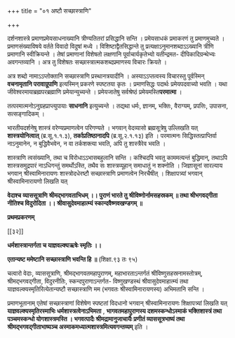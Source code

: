 +++
title = "०१ अष्टौ सच्छास्त्राणि"

+++

दर्शनशास्त्रे प्रमाणप्रमेयसाधनाख्यानि त्रीण्यतितरां प्रसिद्धानि सन्ति । प्रमेयसाधकं प्रमाकरणं तु प्रमाणमुच्यते । प्रमाणसंख्याविषये वर्तते विवादो विदुषां मध्ये । विशिष्टाद्वैतसिद्धान्ते तु प्रत्यक्षाऽनुमानशब्दाऽऽख्यानि त्रीणि प्रमाणानि स्वीक्रियन्ते । तेषां प्रमाणानां विशेषतो लक्षणानि पूर्वाचार्यकृतेभ्यो यतीन्द्रमत- दीपिकादिग्रन्थेभ्यः अवगन्तव्यानि । अत्र तु विशेषतः सच्छास्त्रात्मकशब्दप्रमाणस्य विचारः क्रियते ।

अत्र शब्दो नामाऽऽप्तोक्तानि सच्छास्त्राणि प्रस्थानत्रयादीनि । अस्याऽऽप्तत्वस्य विचारस्तु पूर्वस्मिन् **वचनामृतानि परावाग्रूपाणि** इत्यस्मिन् प्रकरणे स्पष्टतया कृतः । प्रमाणसिद्धः पदार्थः प्रमेयपदवाच्यो भवति । यथा जीवेश्वरमायाब्रह्मपरब्रह्माणि प्रमेयान्युच्यन्ते । प्रमेयजातेषु सर्वश्रेष्ठं प्रमेयमस्ति**परमात्मा** ।

तत्परमात्मनोऽनुग्रहप्राप्त्युपायाः **साधनानि** इत्युच्यन्ते । तद्यथा धर्मः, ज्ञानम्, भक्तिः, वैराग्यम्, प्रपत्तिः, उपासना, सत्सङ्गादिकम् ।

भारतीयदर्शनेषु शास्त्रं वरेण्यप्रमाणत्वेन परिगण्यते । भगवान् वेदव्यासो ब्रह्मसूत्रेषु उल्लिखति यत् **शास्त्रयोनित्वात्** (ब्र.सू.१.१.३), **तर्काप्रतिष्ठानादपि** (ब्र.सू.२.१.१३) इति । परमात्मनः सिद्धिस्तत्प्राप्तिर्वा नाऽनुमानेन, न बुद्धिवैभवेन, न वा तर्कशक्त्या भवति, अपि तु शास्त्रैरेव भवति ।

शास्त्राणि त्वसंख्यानि, तथा च विरोधाऽऽभासबहुलानि सन्ति । कश्चिदपि भवतु काममत्यन्तं बुद्धिमान्, तथाऽपि शास्त्रसमुद्रपारं नाऽधिगन्तुं समर्थोऽस्ति, तथैव सः शास्त्रव्यूहान् समाधातुं न शक्नोति । जिज्ञासूनां सारल्याय भगवान् श्रीस्वामिनारायणः शास्त्रोदधेरष्टौ सच्छास्त्राणि प्रमाणत्वेन निरचैषीत् । शिक्षापत्र्यां भगवान् श्रीस्वामिनारायणो लिखति यत्

**वेदाश्च व्याससूत्राणि श्रीमद्भागवताभिधम् ।।  पुराणं भारते तु श्रीविष्णोर्नामसहस्रकम् ॥ तथा श्रीभगवद्गीता नीतिश्च विदुरोदिता ।।  श्रीवासुदेवमाहात्म्यं स्कान्दवैष्णवखण्डगम् ॥** 

**प्रथमप्रकरणम्** 

[[३२]]

**धर्मशास्त्रान्तर्गता च याज्ञवल्क्यऋषेः स्मृतिः ।।** 

**एतान्यष्ट ममेष्टानि सच्छास्त्राणि भवन्ति हि ॥** (शिक्षा.९३ तः ९५)

चत्वारो वेदाः, व्याससूत्राणि, श्रीमद्भागवतमहापुराणम्, महाभारताऽन्तर्गतं श्रीविष्णुसहस्रनामस्तोत्रम्, श्रीमद्भगवद्गीता, विदुरनीतिः, स्कन्दपुराणाऽन्तर्गत- विष्णुखण्डस्थं श्रीवासुदेवमाहात्म्यं तथा याज्ञवल्क्यस्मृतिरित्येतान्यष्टौ सच्छास्त्राणि मम (भगवतः श्रीस्वामिनारायणस्य) अभिमतानि सन्ति ।

प्रमाणभूतानाम् एतेषां सच्छास्त्राणां विशेषेण स्पष्टतां विदधानो भगवान् श्रीस्वामिनारायणः शिक्षापत्र्यां लिखति यत् **याज्ञवल्क्यस्मृतिरस्माभिः धर्मशास्त्रत्वेनाऽभिमता** ,  **भागवतमहापुराणस्य दशमस्कन्धोऽस्माकं भक्तिशास्त्रं तथा पञ्चमस्कन्धो योगशास्त्रमस्ति । भगवत्पादैः श्रीमद्रामानुजाचार्यैः प्रणीतं व्याससूत्रभाष्यं तथा श्रीमद्भगवद्गीताभाष्यञ्च अस्माकमध्यात्मशास्त्रमित्यवगन्तव्यम्** इति ।
